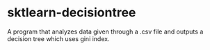# sktlearn-decisiontree
A program that analyzes data given through a .csv file and outputs a decision tree which uses gini index.
